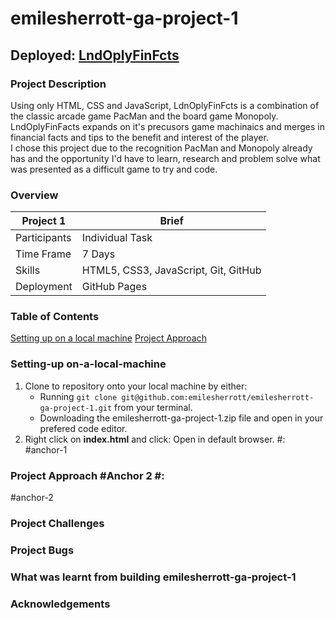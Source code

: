 # emilesherrott-ga-project-1
## Deployed: [LndOplyFinFcts](https://emilesherrott.github.io/emilesherrott-ga-project-1/)
### Project Description
Using only HTML, CSS and JavaScript, LdnOplyFinFcts is a combination of the classic arcade game PacMan and the board game Monopoly. LndOplyFinFacts expands on it's precusors game machinaics and merges in financial facts and tips to the benefit and interest of the player. <br />
I chose this project due to the recognition PacMan and Monopoly already has and the opportunity I'd have to learn, research and problem solve what was presented as a difficult game to try and code. <br />

### Overview
Project 1 | Brief
-------------|--------------
Participants | Individual Task
Time Frame | 7 Days
Skills | HTML5, CSS3, JavaScript, Git, GitHub
Deployment | GitHub Pages

### Table of Contents  
[Setting up on a local machine](#setting-up-on-a-local-machine)
[Project Approach](#anchor-2)

### Setting-up on-a-local-machine
1. Clone to repository onto your local machine by either:
   * Running `git clone git@github.com:emilesherrott/emilesherrott-ga-project-1.git` from your terminal. 
   * Downloading the emilesherrott-ga-project-1.zip file and open in your prefered code editor. 
2. Right click on **index.html** and click: Open in default browser. #:
#anchor-1

### Project Approach #Anchor 2 #:
#anchor-2

### Project Challenges

### Project Bugs

### What was learnt from building emilesherrott-ga-project-1

### Acknowledgements 
